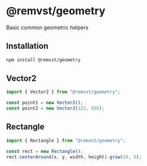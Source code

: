 # @remvst/geometry

Basic common geometric helpers

## Installation

```sh
npm install @remvst/geometry
```

## Vector2

```typescript
import { Vector2 } from "@remvst/geometry";

const point1 = new Vector2();
const point2 = new Vector2(123, 456);
```

## Rectangle

```typescript
import { Rectangle } from "@remvst/geometry";

const rect = new Rectangle();
rect.centerAround(x, y, width, height).grow(10, 5);
```
